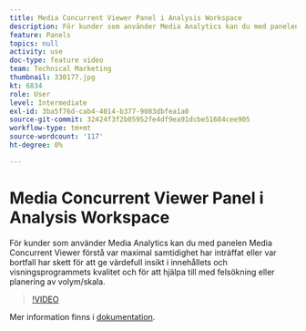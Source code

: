 ```yaml
---
title: Media Concurrent Viewer Panel i Analysis Workspace
description: För kunder som använder Media Analytics kan du med panelen Media Concurrent Viewer förstå var maximal samtidighet har inträffat eller var bortfall har skett för att ge värdefull insikt i innehållets och visningsprogrammets kvalitet och för att hjälpa till med felsökning eller planering av volym/skala.
feature: Panels
topics: null
activity: use
doc-type: feature video
team: Technical Marketing
thumbnail: 330177.jpg
kt: 6834
role: User
level: Intermediate
exl-id: 3ba5f76d-cab4-4014-b377-9083dbfea1a0
source-git-commit: 32424f3f2b05952fe4df9ea91dcbe51684cee905
workflow-type: tm+mt
source-wordcount: '117'
ht-degree: 0%

---
```


# Media Concurrent Viewer Panel i Analysis Workspace

För kunder som använder Media Analytics kan du med panelen Media Concurrent Viewer förstå var maximal samtidighet har inträffat eller var bortfall har skett för att ge värdefull insikt i innehållets och visningsprogrammets kvalitet och för att hjälpa till med felsökning eller planering av volym/skala.

>[!VIDEO](https://video.tv.adobe.com/v/330177/?quality=12&learn=on)

Mer information finns i [dokumentation](https://experienceleague.adobe.com/docs/analytics/analyze/analysis-workspace/panels/media-concurrent-viewers.html?lang=en#analysis-workspace).
